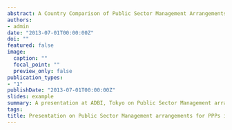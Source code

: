 ```yaml
---
abstract: A Country Comparison of Public Sector Management Arrangements for PPPs in Southeast Asia.
authors:
- admin
date: "2013-07-01T00:00:00Z"
doi: ""
featured: false
image:
  caption: ""
  focal_point: ""
  preview_only: false
publication_types:
- "1"
publishDate: "2013-07-01T00:00:00Z"
slides: example
summary: A presentation at ADBI, Tokyo on Public Sector Management arrangements for PPPs in Southeast Asia.
tags:
title: Presentation on Public Sector Management arrangements for PPPs in Southeast Asia
---
```



